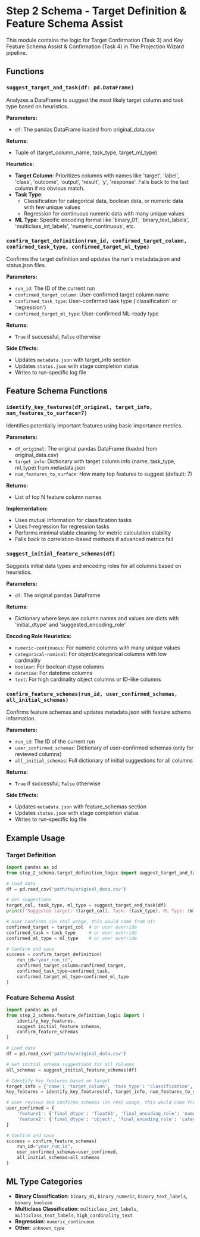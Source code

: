 # Step 2 Schema - Target Definition & Feature Schema Assist

This module contains the logic for Target Confirmation (Task 3) and Key Feature Schema Assist & Confirmation (Task 4) in The Projection Wizard pipeline.

## Functions

### `suggest_target_and_task(df: pd.DataFrame)`

Analyzes a DataFrame to suggest the most likely target column and task type based on heuristics.

**Parameters:**
- `df`: The pandas DataFrame loaded from original_data.csv

**Returns:**
- Tuple of (target_column_name, task_type, target_ml_type)

**Heuristics:**
- **Target Column**: Prioritizes columns with names like 'target', 'label', 'class', 'outcome', 'output', 'result', 'y', 'response'. Falls back to the last column if no obvious match.
- **Task Type**: 
  - Classification for categorical data, boolean data, or numeric data with few unique values
  - Regression for continuous numeric data with many unique values
- **ML Type**: Specific encoding format like 'binary_01', 'binary_text_labels', 'multiclass_int_labels', 'numeric_continuous', etc.

### `confirm_target_definition(run_id, confirmed_target_column, confirmed_task_type, confirmed_target_ml_type)`

Confirms the target definition and updates the run's metadata.json and status.json files.

**Parameters:**
- `run_id`: The ID of the current run
- `confirmed_target_column`: User-confirmed target column name
- `confirmed_task_type`: User-confirmed task type ('classification' or 'regression')
- `confirmed_target_ml_type`: User-confirmed ML-ready type

**Returns:**
- `True` if successful, `False` otherwise

**Side Effects:**
- Updates `metadata.json` with target_info section
- Updates `status.json` with stage completion status
- Writes to run-specific log file

## Feature Schema Functions

### `identify_key_features(df_original, target_info, num_features_to_surface=7)`

Identifies potentially important features using basic importance metrics.

**Parameters:**
- `df_original`: The original pandas DataFrame (loaded from original_data.csv)
- `target_info`: Dictionary with target column info (name, task_type, ml_type) from metadata.json
- `num_features_to_surface`: How many top features to suggest (default: 7)

**Returns:**
- List of top N feature column names

**Implementation:**
- Uses mutual information for classification tasks
- Uses f-regression for regression tasks
- Performs minimal stable cleaning for metric calculation stability
- Falls back to correlation-based methods if advanced metrics fail

### `suggest_initial_feature_schemas(df)`

Suggests initial data types and encoding roles for all columns based on heuristics.

**Parameters:**
- `df`: The original pandas DataFrame

**Returns:**
- Dictionary where keys are column names and values are dicts with 'initial_dtype' and 'suggested_encoding_role'

**Encoding Role Heuristics:**
- `numeric-continuous`: For numeric columns with many unique values
- `categorical-nominal`: For object/categorical columns with low cardinality
- `boolean`: For boolean dtype columns
- `datetime`: For datetime columns
- `text`: For high cardinality object columns or ID-like columns

### `confirm_feature_schemas(run_id, user_confirmed_schemas, all_initial_schemas)`

Confirms feature schemas and updates metadata.json with feature schema information.

**Parameters:**
- `run_id`: The ID of the current run
- `user_confirmed_schemas`: Dictionary of user-confirmed schemas (only for reviewed columns)
- `all_initial_schemas`: Full dictionary of initial suggestions for all columns

**Returns:**
- `True` if successful, `False` otherwise

**Side Effects:**
- Updates `metadata.json` with feature_schemas section
- Updates `status.json` with stage completion status
- Writes to run-specific log file

## Example Usage

### Target Definition
```python
import pandas as pd
from step_2_schema.target_definition_logic import suggest_target_and_task, confirm_target_definition

# Load data
df = pd.read_csv('path/to/original_data.csv')

# Get suggestions
target_col, task_type, ml_type = suggest_target_and_task(df)
print(f"Suggested target: {target_col}, Task: {task_type}, ML Type: {ml_type}")

# User confirms (in real usage, this would come from UI)
confirmed_target = target_col  # or user override
confirmed_task = task_type     # or user override
confirmed_ml_type = ml_type    # or user override

# Confirm and save
success = confirm_target_definition(
    run_id="your_run_id",
    confirmed_target_column=confirmed_target,
    confirmed_task_type=confirmed_task,
    confirmed_target_ml_type=confirmed_ml_type
)
```

### Feature Schema Assist
```python
import pandas as pd
from step_2_schema.feature_definition_logic import (
    identify_key_features, 
    suggest_initial_feature_schemas, 
    confirm_feature_schemas
)

# Load data
df = pd.read_csv('path/to/original_data.csv')

# Get initial schema suggestions for all columns
all_schemas = suggest_initial_feature_schemas(df)

# Identify key features based on target
target_info = {'name': 'target_column', 'task_type': 'classification', 'ml_type': 'binary_01'}
key_features = identify_key_features(df, target_info, num_features_to_surface=5)

# User reviews and confirms schemas (in real usage, this would come from UI)
user_confirmed = {
    'feature1': {'final_dtype': 'float64', 'final_encoding_role': 'numeric-continuous'},
    'feature2': {'final_dtype': 'object', 'final_encoding_role': 'categorical-ordinal'}
}

# Confirm and save
success = confirm_feature_schemas(
    run_id="your_run_id",
    user_confirmed_schemas=user_confirmed,
    all_initial_schemas=all_schemas
)
```

## ML Type Categories

- **Binary Classification**: `binary_01`, `binary_numeric`, `binary_text_labels`, `binary_boolean`
- **Multiclass Classification**: `multiclass_int_labels`, `multiclass_text_labels`, `high_cardinality_text`
- **Regression**: `numeric_continuous`
- **Other**: `unknown_type` 